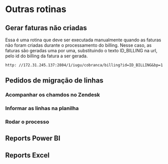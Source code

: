 # Outras rotinas
## Gerar faturas não criadas
Essa é uma rotina que deve ser executada manualmente quando as faturas não foram criadas durante o processamento do billing. Nesse caso, as faturas são geradas uma por uma, substituindo o texto ID_BILLING na url, pelo id do billing da fatura a ser gerada.

    http: //172.31.245.137:2804/1/iugu/cobranca/billing?id=ID_BILLING&bp=1

## Pedidos de migração de linhas
### Acompanhar os chamdos no Zendesk

### Informar as linhas na planilha

### Rodar o processo

## Reports Power BI

## Reports Excel
